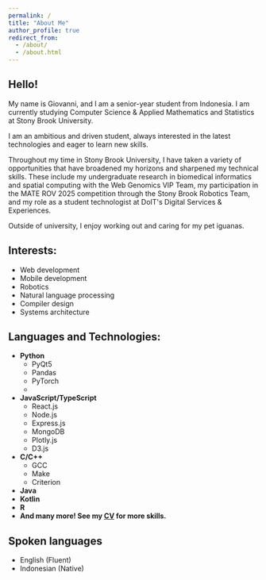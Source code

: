 ```yaml
---
permalink: /
title: "About Me"
author_profile: true
redirect_from: 
  - /about/
  - /about.html
---
```


## Hello!
My name is Giovanni, and I am a senior-year student from Indonesia. I am currently studying Computer Science & Applied Mathematics and Statistics at Stony Brook University.

I am an ambitious and driven student, always interested in the latest technologies and eager to learn new skills. 

Throughout my time in Stony Brook University, I have taken a variety of opportunities that have broadened my horizons and sharpened my technical skills. These include my undergraduate research in biomedical informatics and spatial computing with the Web Genomics VIP Team, my participation in the MATE ROV 2025 competition through the Stony Brook Robotics Team, and my role as a student technologist at DoIT's Digital Services & Experiences.

Outside of university, I enjoy working out and caring for my pet iguanas.

## Interests:

* Web development
* Mobile development
* Robotics
* Natural language processing
* Compiler design
* Systems architecture

## Languages and Technologies:
* **Python**
  * PyQt5
  * Pandas
  * PyTorch
  * 
* **JavaScript/TypeScript**
  * React.js
  * Node.js
  * Express.js
  * MongoDB
  * Plotly.js
  * D3.js
* **C/C++**
  * GCC
  * Make
  * Criterion
* **Java**
* **Kotlin**
* **R**
* **And many more! See my [CV](/cv/) for more skills.**

## Spoken languages
* English (Fluent)
* Indonesian (Native)


